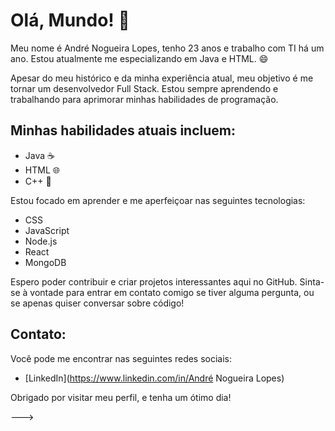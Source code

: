 # Olá, Mundo! 👋

Meu nome é André Nogueira Lopes, tenho 23 anos e trabalho com TI há um ano. Estou atualmente me especializando em Java e HTML. 😄

Apesar do meu histórico e da minha experiência atual, meu objetivo é me tornar um desenvolvedor Full Stack. 
Estou sempre aprendendo e trabalhando para aprimorar minhas habilidades de programação.

## Minhas habilidades atuais incluem:

- Java ☕
- HTML 🌐
- C++ 🧬

Estou focado em aprender e me aperfeiçoar nas seguintes tecnologias:

- CSS
- JavaScript
- Node.js
- React
- MongoDB

Espero poder contribuir e criar projetos interessantes aqui no GitHub. Sinta-se à vontade para entrar em contato comigo se tiver alguma pergunta, 
ou se apenas quiser conversar sobre código!

## Contato:

Você pode me encontrar nas seguintes redes sociais:

- [LinkedIn](https://www.linkedin.com/in/André Nogueira Lopes)

Obrigado por visitar meu perfil, e tenha um ótimo dia!


--->

